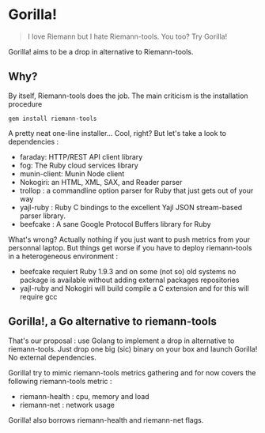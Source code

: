 # Gorilla!

> I love Riemann but I hate Riemann-tools. You too? Try Gorilla!


Gorilla! aims to be a drop in alternative to Riemann-tools.

## Why?

By itself, Riemann-tools does the job. The main criticism is the installation procedure 

```
gem install riemann-tools
```

A pretty neat one-line installer... Cool, right? But let's take a look to dependencies :

 - faraday: HTTP/REST API client library
 - fog: The Ruby cloud services library
 - munin-client: Munin Node client
 - Nokogiri: an HTML, XML, SAX, and Reader parser
 - trollop : a commandline option parser for Ruby that just gets out of your way
 - yajl-ruby : Ruby C bindings to the excellent Yajl JSON stream-based parser library.
 - beefcake : A sane Google Protocol Buffers library for Ruby


What's wrong? Actually nothing if you just want to push metrics from your personnal laptop. But things get worse if you have to deploy riemann-tools in a heterogeneous environment :

 - beefcake requiert Ruby 1.9.3 and on some (not so) old systems no package is available without adding external packages repositories
 - yajl-ruby and Nokogiri will build compile a C extension and for this will require gcc
 

## Gorilla!, a Go alternative to riemann-tools

That's our proposal : use Golang to implement a drop in alternative to riemann-tools. Just drop one big (sic) binary on your box and launch Gorilla! No external dependencies.

Gorilla! try to mimic riemann-tools metrics gathering and for now covers the following riemann-tools metric : 

 - riemann-health : cpu, memory and load
 - riemann-net : network usage

Gorilla! also borrows riemann-health and riemann-net flags.